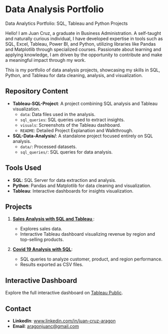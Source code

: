 # Data Analysis Portfolio
Data Analytics Portfolio: SQL, Tableau and Python Projects

Hello!
I am Juan Cruz, a graduate in Business Administration. A self-taught and naturally curious individual, I have developed expertise in tools such as SQL, Excel, Tableau, Power BI, and Python, utilizing libraries like Pandas and Matplotlib through specialized courses. Passionate about learning and applying knowledge, I am driven by the opportunity to contribute and make a meaningful impact through my work.

This is my portfolio of data analysis projects, showcasing my skills in SQL, Python, and Tableau for data cleaning, analysis, and visualization.

## Repository Content
- **Tableau-SQL-Project**: A project combining SQL analysis and Tableau visualization.
  - `data`: Data files used in the analysis.
  - `sql_queries`: SQL queries used to extract insights.
  - `visuals`: Screenshots of the Tableau dashboard.
  - `README`: Detailed Project Explanation and Walkthrough.
- **SQL-Data-Analysis/**: A standalone project focused entirely on SQL analysis.
  - `data/`: Processed datasets.
  - `sql_queries/`: SQL queries for data analysis.

## Tools Used
- **SQL**: SQL Server for data extraction and analysis.
- **Python**: Pandas and Matplotlib for data cleaning and visualization.
- **Tableau**: Interactive dashboards for insights visualization.

## Projects
1. **[Sales Analysis with SQL and Tableau ](Tableau_SQL_Project/README.md)**:
   - Explores sales data.
   - Interactive Tableau dashboard visualizing revenue by region and top-selling products.

2. **[Covid 19 Analysis with SQL](SQL-Data-Analysis/README.md)**:
   - SQL queries to analyze customer, product, and region performance.
   - Results exported as CSV files.

## Interactive Dashboard
Explore the full interactive dashboard on [Tableau Public](https://public.tableau.com/app/profile/juan.cruz.aragon/vizzes).

## Contact
- **LinkedIn**: www.linkedin.com/in/juan-cruz-aragon
- **Email**: aragonjuanc@gmail.com
